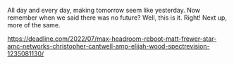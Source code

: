 All day and every day, making tomorrow seem like yesterday. Now remember when we said there was no future? Well, this is it. Right! Next up, more of the same.

https://deadline.com/2022/07/max-headroom-reboot-matt-frewer-star-amc-networks-christopher-cantwell-amp-elijah-wood-spectrevision-1235081130/